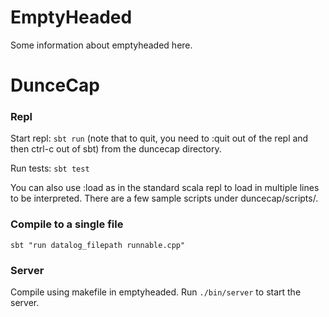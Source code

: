 # EmptyHeaded

Some information about emptyheaded here.

# DunceCap

### Repl

Start repl: `sbt run` (note that to quit, you need to :quit out of the repl and then ctrl-c out of sbt) from the duncecap directory.

Run tests: `sbt test`

You can also use :load as in the standard scala repl to load in multiple lines to be interpreted. There are a few sample scripts under duncecap/scripts/.   

### Compile to a single file

`sbt "run datalog_filepath runnable.cpp"`

### Server

Compile using makefile in emptyheaded. Run `./bin/server` to start the server.

